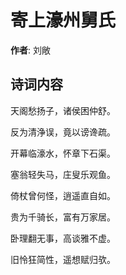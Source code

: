 # 寄上濠州舅氏

**作者**: 刘敞

## 诗词内容

天阁愁扬子，诸侯困仲舒。

反为清浄误，竟以谤谗疏。

开幕临濠水，怀章下石渠。

塞翁轻失马，庄叟乐观鱼。

倚杖曾何怪，逍遥直自如。

贵为千骑长，富有万家居。

卧理翻无事，高谈雅不虚。

旧怜狂简性，遥想赋归欤。

